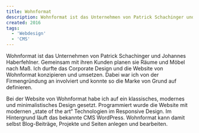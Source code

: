 ```yaml
---
title: Wohnformat
description: Wohnformat ist das Unternehmen von Patrick Schachinger und Johannes Haberfehlner
created: 2016
tags:
  - 'Webdesign'
  - 'CMS'
---
```


Wohnformat ist das Unternehmen von Patrick Schachinger und Johannes Haberfehlner. Gemeinsam mit ihren Kunden planen sie Räume und Möbel nach Maß. Ich durfte das Corporate Design und die Website von Wohnformat konzipieren und umsetzen. Dabei war ich von der Firmengründung an involviert und konnte so die Marke von Grund auf definieren.

Bei der Website von Wohnformat habe ich auf ein klassisches, modernes und minimalistisches Design gesetzt. Programmiert wurde die Website mit modernen „state of the art“ Technologien im Responsive Design. Im Hintergrund läuft das bekannte CMS WordPress. Wohnformat kann damit selbst Blog-Beiträge, Projekte und Seiten anlegen und bearbeiten.
